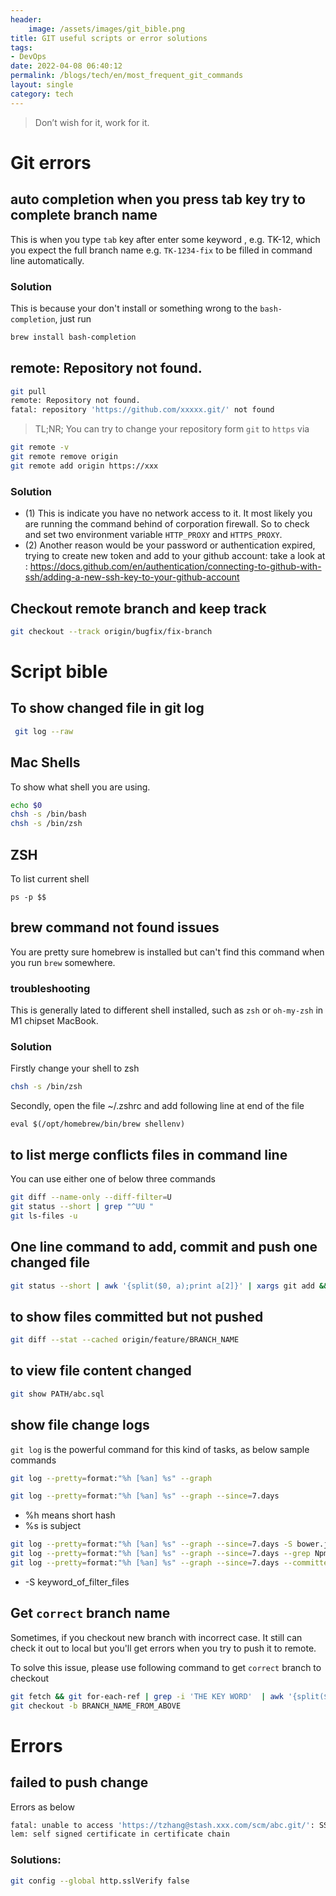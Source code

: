 ```yaml
---
header:
    image: /assets/images/git_bible.png
title: GIT useful scripts or error solutions
tags:
- DevOps
date: 2022-04-08 06:40:12
permalink: /blogs/tech/en/most_frequent_git_commands
layout: single
category: tech
---
```

> Don’t wish for it, work for it.


# Git errors

## auto completion when you press tab key try to complete branch name

This is when you type `tab` key after enter some keyword , e.g. TK-12, which you expect the full branch name e.g. `TK-1234-fix` to be filled in command line automatically.

### Solution
This is because your don't install or something wrong to the `bash-completion`, just run 
```bash
brew install bash-completion
```

## remote: Repository not found.
```bash
git pull
remote: Repository not found.
fatal: repository 'https://github.com/xxxxx.git/' not found
```
> TL;NR; You can try to change your repository form `git` to `https` via
```bash
git remote -v
git remote remove origin
git remote add origin https://xxx
```


### Solution
 - (1) This is indicate you have no network access to it. It most likely you are running the command behind of corporation firewall. So to check and set two environment variable `HTTP_PROXY` and `HTTPS_PROXY`.
 - (2) Another reason would be your password or authentication expired, trying to create new token and add to your github account: take a look at : https://docs.github.com/en/authentication/connecting-to-github-with-ssh/adding-a-new-ssh-key-to-your-github-account

## Checkout remote branch and keep track 
```bash
git checkout --track origin/bugfix/fix-branch
```


# Script bible

## To show changed file in git log
```bash
 git log --raw 
```

## Mac Shells
To show what shell you are using. 
```bash
echo $0
chsh -s /bin/bash
chsh -s /bin/zsh
```

## ZSH
To list current shell
```
ps -p $$
```

## brew command not found issues
You are pretty sure homebrew is installed but can't find this command when you run `brew` somewhere.

### troubleshooting
This is generally lated to different shell installed, such as `zsh` or `oh-my-zsh` in M1 chipset MacBook. 

### Solution
Firstly change your shell to zsh 

```bash
chsh -s /bin/zsh
```

Secondly, open the file ~/.zshrc and add following line at end of the file 
```
eval $(/opt/homebrew/bin/brew shellenv)
```

## to list merge conflicts files in command line
You can use either one of below three commands
```bash
git diff --name-only --diff-filter=U
git status --short | grep "^UU "
git ls-files -u
```

## One line command to add, commit and push one changed file
```bash
git status --short | awk '{split($0, a);print a[2]}' | xargs git add && git commit -m 'commit changes' && git push origin BRANCH_NAME
```

## to show files committed but not pushed
```bash
git diff --stat --cached origin/feature/BRANCH_NAME
```

## to view file content changed
```bash
git show PATH/abc.sql
```

## show file change logs

`git log` is the powerful command for this kind of tasks, as below sample commands
```bash
git log --pretty=format:"%h [%an] %s" --graph

git log --pretty=format:"%h [%an] %s" --graph --since=7.days
```
* %h means short hash
* %s is subject

```bash
git log --pretty=format:"%h [%an] %s" --graph --since=7.days -S bower.json 
git log --pretty=format:"%h [%an] %s" --graph --since=7.days --grep Npm
git log --pretty=format:"%h [%an] %s" --graph --since=7.days --committer todd
```
* -S keyword_of_filter_files

## Get `correct` branch name

Sometimes, if you checkout new branch with incorrect case. It still can check it out to local but you'll get errors when you try to push it to remote.

To solve this issue, please use following command to get `correct` branch to checkout
```bash
git fetch && git for-each-ref | grep -i 'THE KEY WORD'  | awk '{split($0,a);print a[3]}'
git checkout -b BRANCH_NAME_FROM_ABOVE
```

# Errors


## failed to push change
Errors as below
```bash
fatal: unable to access 'https://tzhang@stash.xxx.com/scm/abc.git/': SSL certificate prob
lem: self signed certificate in certificate chain
```
### Solutions:

```bash
git config --global http.sslVerify false
```
